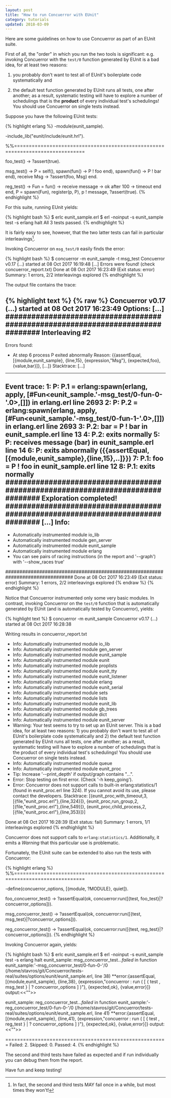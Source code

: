 ```yaml
---
layout: post
title: "How to run Concuerror with EUnit"
category: tutorials
updated: 2018-03-09
---
```


Here are some guidelines on how to use Concuerror as part of an EUnit
suite.

First of all, the "order" in which you run the two tools is
significant: e.g. invoking Concuerror with the `test/0` function
generated by EUnit is a bad idea, for at least two reasons:

1. you probably don't want to test all of EUnit's boilerplate code
   systematically and

2. the default test function generated by EUnit runs all tests, one
   after another; as a result, systematic testing will have to explore
   a number of schedulings that is the **product** of every individual
   test's schedulings! You should use Concuerror on single tests
   instead.

Suppose you have the following EUnit tests:

{% highlight erlang %}
-module(eunit_sample).

-include_lib("eunit/include/eunit.hrl").

%%==============================================================================

foo_test() ->
  ?assert(true).

msg_test() ->
  P = self(),
  spawn(fun() -> P ! foo end),
  spawn(fun() -> P ! bar end),
  receive
    Msg -> ?assert(foo, Msg)
  end.

reg_test() ->
  Fun =
    fun() ->
        receive message -> ok
        after 100 -> timeout
        end
    end,
  P = spawn(Fun),
  register(p, P),
  p ! message,
  ?assert(true).
{% endhighlight %}

For this suite, running EUnit yields:

{% highlight bash %}
$ erlc eunit_sample.erl
$ erl -noinput -s eunit_sample test -s erlang halt
  All 3 tests passed.
{% endhighlight %}

It is fairly easy to see, however, that the two latter tests can fail
in particular interleavings[^1].

[^1]: In fact, the second and third tests MAY fail once in a while, but most times they won't!

Invoking Concuerror on `msg_test/0` easily finds the error:

{% highlight bash %}
$ concuerror -m eunit_sample -t msg_test
Concuerror v0.17 (...) started at 08 Oct 2017 16:19:48
[...]
Errors were found! (check concuerror_report.txt)
Done at 08 Oct 2017 16:23:49 (Exit status: error)
  Summary: 1 errors, 2/2 interleavings explored
{% endhighlight %}

The output file contains the trace:

{% highlight text %}
{% raw %}
Concuerror v0.17 (...) started at 08 Oct 2017 16:23:49
 Options:
  [...]
################################################################################
Interleaving #2
--------------------------------------------------------------------------------
Errors found:
* At step 6 process P exited abnormally
    Reason:
      {{assertEqual,[{module,eunit_sample},
                     {line,15},
                     {expression,"Msg"},
                     {expected,foo},
                     {value,bar}]},
       [...]}
    Stacktrace:
      [...]
--------------------------------------------------------------------------------
Event trace:
   1: P: P.1 = erlang:spawn(erlang, apply, [#Fun<eunit_sample.'-msg_test/0-fun-0-'.0>,[]])
    in erlang.erl line 2693
   2: P: P.2 = erlang:spawn(erlang, apply, [#Fun<eunit_sample.'-msg_test/0-fun-1-'.0>,[]])
    in erlang.erl line 2693
   3: P.2: bar = P ! bar
    in eunit_sample.erl line 13
   4: P.2: exits normally
   5: P: receives message (bar)
    in eunit_sample.erl line 14
   6: P: exits abnormally ({{assertEqual,[{module,eunit_sample},{line,15},..]}})
   7: P.1: foo = P ! foo
    in eunit_sample.erl line 12
   8: P.1: exits normally
################################################################################
Exploration completed!
################################################################################
[...]
Info:
--------------------------------------------------------------------------------
* Automatically instrumented module io_lib
* Automatically instrumented module gen_server
* Automatically instrumented module eunit_sample
* Automatically instrumented module erlang
* You can see pairs of racing instructions (in the report and '--graph') with '--show_races true'

################################################################################
Done at 08 Oct 2017 16:23:49 (Exit status: error)
  Summary: 1 errors, 2/2 interleavings explored
{% endraw %}
{% endhighlight %}

Notice that Concuerror instrumented only some very basic modules.  In
contrast, invoking Concuerror on the `test/0` function that is
automatically generated by EUnit (and is automatically tested by
Concuerror), yields:

{% highlight text %}
$ concuerror -m eunit_sample
Concuerror v0.17 (...) started at 08 Oct 2017 16:28:38

Writing results in concuerror_report.txt

* Info: Automatically instrumented module io_lib
* Info: Automatically instrumented module gen_server
* Info: Automatically instrumented module eunit_sample
* Info: Automatically instrumented module eunit
* Info: Automatically instrumented module proplists
* Info: Automatically instrumented module eunit_tty
* Info: Automatically instrumented module eunit_listener
* Info: Automatically instrumented module erlang
* Info: Automatically instrumented module eunit_serial
* Info: Automatically instrumented module sets
* Info: Automatically instrumented module lists
* Info: Automatically instrumented module eunit_lib
* Info: Automatically instrumented module gb_trees
* Info: Automatically instrumented module dict
* Info: Automatically instrumented module eunit_server
* Warning: Your test seems to try to set up an EUnit server. This is a bad idea, for at least two reasons: 1) you probably don't want to test all of EUnit's boilerplate code systematically and 2) the default test function generated by EUnit runs all tests, one after another; as a result, systematic testing will have to explore a number of schedulings that is the product of every individual test's schedulings! You should use Concuerror on single tests instead.
* Info: Automatically instrumented module queue
* Info: Automatically instrumented module eunit_proc
* Tip: Increase '--print_depth' if output/graph contains "...".
* Error: Stop testing on first error. (Check '-h keep_going').
* Error: Concuerror does not support calls to built-in erlang:statistics/1 (found in eunit_proc.erl line 324).
  If you cannot avoid its use, please contact the developers.
  Stacktrace:
    [{eunit_proc,with_timeout,3,[{file,"eunit_proc.erl"},{line,324}]},
     {eunit_proc,run_group,2,[{file,"eunit_proc.erl"},{line,549}]},
     {eunit_proc,child_process,2,[{file,"eunit_proc.erl"},{line,353}]}]

Done at 08 Oct 2017 16:28:39 (Exit status: fail)
  Summary: 1 errors, 1/1 interleavings explored
{% endhighlight %}

Concuerror does not support calls to
`erlang:statistics/1`. Additionally, it emits a *Warning* that this
particular use is problematic.

Fortunately, the EUnit suite can be extended to also run the tests
with Concuerror:

{% highlight erlang %}
%%==============================================================================

-define(concuerror_options, [{module, ?MODULE}, quiet]).

foo_concuerror_test() ->
  ?assertEqual(ok, concuerror:run([{test, foo_test}|?concuerror_options])).

msg_concuerror_test() ->
  ?assertEqual(ok, concuerror:run([{test, msg_test}|?concuerror_options])).

reg_concuerror_test() ->
  ?assertEqual(ok, concuerror:run([{test, reg_test}|?concuerror_options])).
{% endhighlight %}

Invoking Concuerror again, yields:

{% highlight bash %}
$ erlc eunit_sample.erl
$ erl -noinput -s eunit_sample test -s erlang halt
eunit_sample: msg_concuerror_test...*failed*
in function eunit_sample:'-msg_concuerror_test/0-fun-0-'/0 (/home/stavros/git/Concuerror/tests-real/suites/options/eunit/eunit_sample.erl, line 38)
**error:{assertEqual,[{module,eunit_sample},
              {line,38},
              {expression,"concuerror : run ( [ { test , msg_test } | ? concuerror_options ] )"},
              {expected,ok},
              {value,error}]}
  output:<<"">>

eunit_sample: reg_concuerror_test...*failed*
in function eunit_sample:'-reg_concuerror_test/0-fun-0-'/0 (/home/stavros/git/Concuerror/tests-real/suites/options/eunit/eunit_sample.erl, line 41)
**error:{assertEqual,[{module,eunit_sample},
              {line,41},
              {expression,"concuerror : run ( [ { test , reg_test } | ? concuerror_options ] )"},
              {expected,ok},
              {value,error}]}
  output:<<"">>

=======================================================
  Failed: 2.  Skipped: 0.  Passed: 4.
{% endhighlight %}

The second and third tests have failed as expected and if run
individually you can debug them from the report.

Have fun and keep testing!
